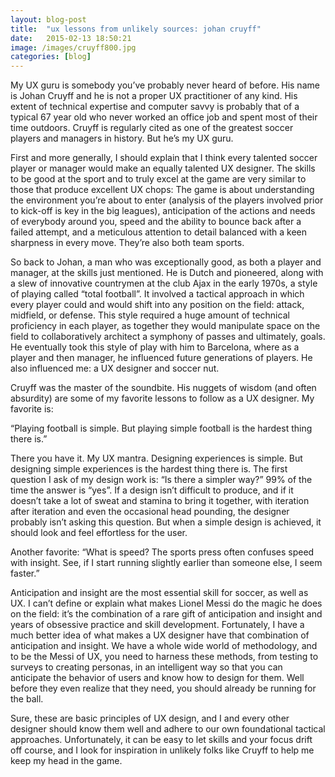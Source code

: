 ```yaml
---
layout: blog-post
title:  "ux lessons from unlikely sources: johan cruyff"
date:   2015-02-13 18:50:21
image: /images/cruyff800.jpg
categories: [blog] 
---
```


My UX guru is somebody you’ve probably never heard of before. His name is Johan Cruyff and he is not a proper UX practitioner of any kind. His extent of technical expertise and computer savvy is probably that of a typical 67 year old who never worked an office job and spent most of their time outdoors. Cruyff is regularly cited as one of the greatest soccer players and managers in history. But he’s my UX guru. 

First and more generally, I should explain that I think every talented soccer player or manager would make an equally talented UX designer. The skills to be good at the sport and to truly excel at the game are very similar to those that produce excellent UX chops: The game is about understanding the environment you’re about to enter (analysis of the players involved prior to kick-off is key in the big leagues), anticipation of the actions and needs of everybody around you, speed and the ability to bounce back after a failed attempt, and a meticulous attention to detail balanced with a keen sharpness in every move. They’re also both team sports.

So back to Johan, a man who was exceptionally good, as both a player and manager, at the skills just mentioned. He is Dutch and pioneered, along with a slew of innovative countrymen at the club Ajax in the early 1970s, a style of playing called “total football”. It involved a tactical approach in which every player could and would shift into any position on the field: attack, midfield, or defense. This style required a huge amount of technical proficiency in each player, as together they would manipulate space on the field to collaboratively architect a symphony of passes and ultimately, goals. He eventually took this style of play with him to Barcelona, where as a player and then manager, he influenced future generations of players. He also influenced me: a UX designer and soccer nut.

Cruyff was the master of the soundbite. His nuggets of wisdom (and often absurdity) are some of my favorite lessons to follow as a UX designer. My favorite is:

“Playing football is simple. But playing simple football is the hardest thing there is.”

There you have it. My UX mantra. Designing experiences is simple. But designing simple experiences is the hardest thing there is. The first question I ask of my design work is: “Is there a simpler way?” 99% of the time the answer is “yes”. If a design isn’t difficult to produce, and if it doesn’t take a lot of sweat and stamina to bring it together, with iteration after iteration and even the occasional head pounding, the designer probably isn’t asking this question. But when a simple design is achieved, it should look and feel effortless for the user.

Another favorite: “What is speed? The sports press often confuses speed with insight. See, if I start running slightly earlier than someone else, I seem faster.”

Anticipation and insight are the most essential skill for soccer, as well as UX. I can’t define or explain what makes Lionel Messi do the magic he does on the field: it’s the combination of a rare gift of anticipation and insight and years of obsessive practice and skill development. Fortunately, I have a much better idea of what makes a UX designer have that combination of anticipation and insight. We have a whole wide world of methodology, and to be the Messi of UX, you need to harness these methods, from testing to surveys to creating personas, in an intelligent way so that you can anticipate the behavior of users and know how to design for them. Well before they even realize that they need, you should already be running for the ball.

Sure, these are basic principles of UX design, and I and every other designer should know them well and adhere to our own foundational tactical approaches. Unfortunately, it can be easy to let skills and your focus drift off course, and I look for inspiration in unlikely folks like Cruyff to help me keep my head in the game.